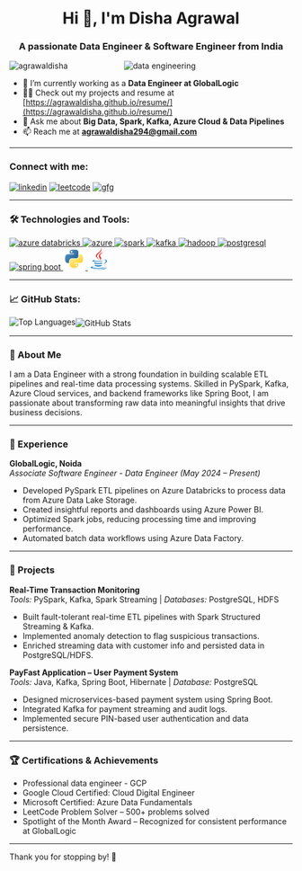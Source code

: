 <h1 align="center">Hi 👋, I'm Disha Agrawal</h1>
<h3 align="center">A passionate Data Engineer & Software Engineer from India</h3>
<img align="right" alt="data engineering" width="300" src="https://cdn-icons-png.flaticon.com/512/2948/2948035.png">

<p align="left"> <img src="https://komarev.com/ghpvc/?username=agrawaldisha&label=Profile%20views&color=0e75b6&style=flat" alt="agrawaldisha" /> </p>

- 🌱 I’m currently working as a **Data Engineer at GlobalLogic**  
- 👨‍💻 Check out my projects and resume at [https://agrawaldisha.github.io/resume/](https://agrawaldisha.github.io/resume/)  
- 💬 Ask me about **Big Data, Spark, Kafka, Azure Cloud & Data Pipelines**  
- 📫 Reach me at **agrawaldisha294@gmail.com**

---

<h3 align="left">Connect with me:</h3>
<p align="left">
<a href="https://linkedin.com/in/agrawaldisha294" target="blank"><img align="center" src="https://raw.githubusercontent.com/rahuldkjain/github-profile-readme-generator/master/src/images/icons/Social/linked-in-alt.svg" alt="linkedin" height="30" width="40" /></a>
<a href="https://leetcode.com/disha_agrawal/" target="blank"><img align="center" src="https://raw.githubusercontent.com/rahuldkjain/github-profile-readme-generator/master/src/images/icons/Social/leet-code.svg" alt="leetcode" height="30" width="40" /></a>
<a href="https://auth.geeksforgeeks.org/user/agrawaldisha294/practice" target="blank"><img align="center" src="https://raw.githubusercontent.com/rahuldkjain/github-profile-readme-generator/master/src/images/icons/Social/geeks-for-geeks.svg" alt="gfg" height="30" width="40" /></a>
</p>

---

<h3 align="left">🛠️ Technologies and Tools:</h3>
<p align="left"> 
  <a href="https://azure.microsoft.com/en-us/services/databricks/" target="_blank" rel="noreferrer"> 
    <img src="https://upload.wikimedia.org/wikipedia/commons/7/74/Azure_Databricks_Logo.png" alt="azure databricks" width="40" height="40"/> 
  </a> 
  <a href="https://azure.microsoft.com/en-us/services/data-factory/" target="_blank" rel="noreferrer"> 
    <img src="https://upload.wikimedia.org/wikipedia/commons/1/1e/Microsoft_Azure_Logo.svg" alt="azure" width="40" height="40"/> 
  </a> 
  <a href="https://spark.apache.org/" target="_blank" rel="noreferrer"> 
    <img src="https://upload.wikimedia.org/wikipedia/commons/f/f3/Apache_Spark_logo.svg" alt="spark" width="40" height="40"/> 
  </a> 
  <a href="https://kafka.apache.org/" target="_blank" rel="noreferrer"> 
    <img src="https://upload.wikimedia.org/wikipedia/commons/8/82/Apache_Kafka_logo.svg" alt="kafka" width="40" height="40"/> 
  </a> 
  <a href="https://hadoop.apache.org/" target="_blank" rel="noreferrer"> 
    <img src="https://upload.wikimedia.org/wikipedia/commons/0/0e/Hadoop_logo.svg" alt="hadoop" width="40" height="40"/> 
  </a> 
  <a href="https://www.postgresql.org/" target="_blank" rel="noreferrer"> 
    <img src="https://www.postgresql.org/media/img/about/press/elephant.png" alt="postgresql" width="40" height="40"/> 
  </a> 
  <a href="https://spring.io/projects/spring-boot" target="_blank" rel="noreferrer"> 
    <img src="https://spring.io/images/projects/spring-boot-48x48.png" alt="spring boot" width="40" height="40"/> 
  </a> 
  <a href="https://www.python.org/" target="_blank" rel="noreferrer"> 
    <img src="https://raw.githubusercontent.com/devicons/devicon/master/icons/python/python-original.svg" alt="python" width="40" height="40"/> 
  </a> 
  <a href="https://www.java.com/en/" target="_blank" rel="noreferrer"> 
    <img src="https://raw.githubusercontent.com/devicons/devicon/master/icons/java/java-original.svg" alt="java" width="40" height="40"/> 
  </a> 
</p>

---

<h3 align="left">📈 GitHub Stats:</h3>
<p>
  <img align="left" src="https://github-readme-stats.vercel.app/api/top-langs?username=agrawaldisha&show_icons=true&locale=en&layout=compact" alt="Top Languages" />
  <img align="center" src="https://github-readme-stats.vercel.app/api?username=agrawaldisha&show_icons=true&locale=en" alt="GitHub Stats" />
</p>

---

<h3 align="left">📝 About Me</h3>
<p>  
I am a Data Engineer with a strong foundation in building scalable ETL pipelines and real-time data processing systems. Skilled in PySpark, Kafka, Azure Cloud services, and backend frameworks like Spring Boot, I am passionate about transforming raw data into meaningful insights that drive business decisions.  
</p>

---

<h3 align="left">💼 Experience</h3>

**GlobalLogic, Noida**  
_Associate Software Engineer - Data Engineer (May 2024 – Present)_  

- Developed PySpark ETL pipelines on Azure Databricks to process data from Azure Data Lake Storage.  
- Created insightful reports and dashboards using Azure Power BI.  
- Optimized Spark jobs, reducing processing time and improving performance.  
- Automated batch data workflows using Azure Data Factory.  

---

<h3 align="left">🚀 Projects</h3>

**Real-Time Transaction Monitoring**  
_Tools:_ PySpark, Kafka, Spark Streaming | _Databases:_ PostgreSQL, HDFS  
- Built fault-tolerant real-time ETL pipelines with Spark Structured Streaming & Kafka.  
- Implemented anomaly detection to flag suspicious transactions.  
- Enriched streaming data with customer info and persisted data in PostgreSQL/HDFS.  

**PayFast Application – User Payment System**  
_Tools:_ Java, Kafka, Spring Boot, Hibernate | _Database:_ PostgreSQL  
- Designed microservices-based payment system using Spring Boot.  
- Integrated Kafka for payment streaming and audit logs.  
- Implemented secure PIN-based user authentication and data persistence.

---

<h3 align="left">🏆 Certifications & Achievements</h3>

- Professional data engineer - GCP
- Google Cloud Certified: Cloud Digital Engineer  
- Microsoft Certified: Azure Data Fundamentals  
- LeetCode Problem Solver – 500+ problems solved  
- Spotlight of the Month Award – Recognized for consistent performance at GlobalLogic  

---

Thank you for stopping by! 🚀  
